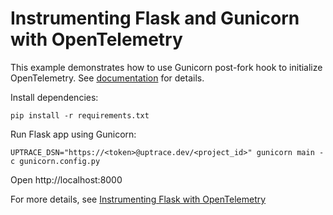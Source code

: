 # Instrumenting Flask and Gunicorn with OpenTelemetry

This example demonstrates how to use Gunicorn post-fork hook to initialize OpenTelemetry. See
[documentation](https://uptrace.dev/docs/python.html#application-servers) for details.

Install dependencies:

```shell
pip install -r requirements.txt
```

Run Flask app using Gunicorn:

```shell
UPTRACE_DSN="https://<token>@uptrace.dev/<project_id>" gunicorn main -c gunicorn.config.py
```

Open http://localhost:8000

For more details, see
[Instrumenting Flask with OpenTelemetry](https://uptrace.dev/opentelemetry/instrumentations/python-flask.html)
